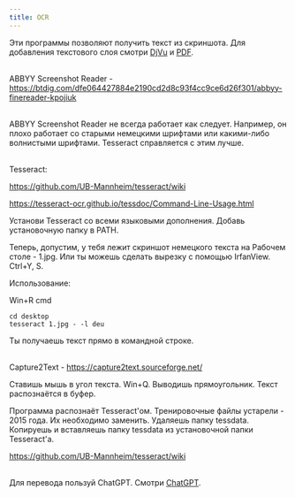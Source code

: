 ```yaml
---
title: OCR
---
```


Эти программы позволяют получить текст из скриншота. Для добавления текстового слоя смотри [DjVu](/ru/djvu) и [PDF](/ru/pdf).
<br><br>

ABBYY Screenshot Reader - <https://btdig.com/dfe064427884e2190cd2d8c93f4cc9ce6d26f301/abbyy-finereader-kpojiuk>
<br><br>

ABBYY Screenshot Reader не всегда работает как следует. Например, он плохо работает со старыми немецкими шрифтами или какими-либо волнистыми шрифтами. Tesseract справляется с этим лучше.
<br><br>

Tesseract:

<https://github.com/UB-Mannheim/tesseract/wiki>

<https://tesseract-ocr.github.io/tessdoc/Command-Line-Usage.html>

Установи Tesseract со всеми языковыми дополнения. Добавь установочную папку в PATH.

Теперь, допустим, у тебя лежит скриншот немецкого текста на Рабочем столе - 1.jpg. Или ты можешь сделать вырезку с помощью IrfanView. Ctrl+Y, S.

Использование:

Win+R cmd

```
cd desktop
tesseract 1.jpg - -l deu
```

Ты получаешь текст прямо в командной строке.
<br><br>

Capture2Text - <https://capture2text.sourceforge.net/>

Ставишь мышь в угол текста. Win+Q. Выводишь прямоугольник. Текст распознаётся в буфер.

Программа распознаёт Tesseract'ом. Тренировочные файлы устарели - 2015 года. Их необходимо заменить. Удаляешь папку tessdata. Копируешь и вставляешь папку tessdata из установочной папки Tesseract'а.

<https://github.com/UB-Mannheim/tesseract/wiki>
<br><br>

Для перевода пользуй ChatGPT. Смотри [ChatGPT](/ru/chatgpt).